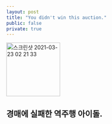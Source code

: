 ```yaml
---
layout: post
title: "You didn't win this auction."
public: false
private: true
---
```


<img width="142" alt="스크린샷 2021-03-23 02 21 33" src="https://user-images.githubusercontent.com/81041256/112032365-a2995f80-8b7f-11eb-99ad-32ba0683be72.png">

## 경매에 실패한 역주행 아이돌.
 
